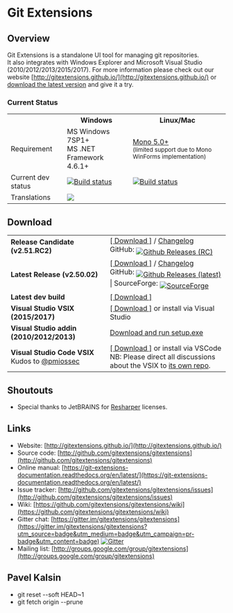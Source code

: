 # Git Extensions




## Overview

Git Extensions is a standalone UI tool for managing git repositories.<br />
It also integrates with Windows Explorer and Microsoft Visual Studio (2010/2012/2013/2015/2017). For more information please check out our website [http://gitextensions.github.io/](http://gitextensions.github.io/) or [download the latest version](https://github.com/gitextensions/gitextensions/releases/latest) and give it a try.

### Current Status

<table>
  <tr>
    <th>&nbsp;</th>
    <th>Windows</th>
    <th>Linux/Mac</th>
  </tr>
  <tr>
    <td>Requirement</td>
    <td>MS Windows 7SP1+ <br/>MS .NET Framework 4.6.1+</td>
    <td><a href="http://www.mono-project.com/download/">Mono 5.0+</a> <br /><small>(limited support due to Mono WinForms implementation)</s,all></td>
  </tr>
  <tr>
    <td>Current dev status</td>
    <td><a href="https://ci.appveyor.com/project/gitextensions/gitextensions/branch/master"><img alt="Build status" src="https://ci.appveyor.com/api/projects/status/yo5kw7sl6da8danr/branch/master?svg=true" style="max-width:100%;"></a></td>
    <td><a href="https://travis-ci.org/gitextensions/gitextensions"><img alt="Build status" src="https://travis-ci.org/gitextensions/gitextensions.svg?branch=master" style="max-width:100%;"></a></td>
  </tr>
  <tr>
    <td>Translations</td>
    <td colspan=2><a target="_blank" style="text-decoration:none; color:black; font-size:66%" href="https://www.transifex.com/projects/p/git-extensions"
title="See more information on Transifex.com"><img src="https://ds0k0en9abmn1.cloudfront.net/static/charts/images/tx-logo-micro.646b0065fce6.png" ></a></td>
  </tr>

</table>


## Download

<table>
  <tr>
    <td><strong><font="red">Release Candidate (v2.51.RC2)</strong></td>
    <td><a href="https://github.com/gitextensions/gitextensions/releases/tag/v2.51.RC2">[ Download ]</a> / <a href="GitUI/Resources/ChangeLog.md#version-251rc2-14-jan-2018">Changelog</a> <br />
        GitHub: <a href="https://github.com/gitextensions/gitextensions/releases/2.51.RC2" rel="nofollow" style="vertical-align: -webkit-baseline-middle;"><img src="https://img.shields.io/github/downloads/gitextensions/gitextensions/v2.51.RC2/total.svg?maxAge=86400" alt="Github Releases (RC)"></a></td>
  </tr>
  <tr>
    <td><strong>Latest Release (v2.50.02)</strong></td>
    <td><a href="https://github.com/gitextensions/gitextensions/releases/latest">[ Download ]</a> / <a href="GitUI/Resources/ChangeLog.md#version-25002-06-september-2017">Changelog</a><br />
        GitHub: <a href="https://github.com/gitextensions/gitextensions/releases/latest" rel="nofollow" style="vertical-align: -webkit-baseline-middle;"><img src="https://img.shields.io/github/downloads/gitextensions/gitextensions/latest/total.svg?maxAge=86400" alt="Github Releases (latest)"></a> | SourceForge: <a href="https://sourceforge.net/projects/gitextensions/" rel="nofollow" style="vertical-align: -webkit-baseline-middle;"><img src="https://img.shields.io/sourceforge/dm/gitextensions.svg" alt="SourceForge"></a></td>
  </tr>
  <tr>
    <td><strong>Latest dev build</strong></td>
    <td><a href="https://ci.appveyor.com/project/gitextensions/gitextensions/branch/master/artifacts">[ Download ]</a></td>
  </tr>
  <tr>
    <td><strong>Visual Studio VSIX (2015/2017)</strong></td>
    <td><a href="https://marketplace.visualstudio.com/items?itemName=HenkWesthuis.GitExtensions">[ Download ]</a> or install via Visual Studio</td>
  </tr>
  <tr>
    <td><strong>Visual Studio addin (2010/2012/2013)</strong></td>
    <td><a href="https://github.com/gitextensions/gitextensions/releases/latest">Download and run setup.exe</a></td>
  </tr>
  <tr>
    <td><strong>Visual Studio Code VSIX</strong><br />Kudos to <a href="/pmiossec" class="author text-inherit">@pmiossec</a></td>
    <td><a href="https://marketplace.visualstudio.com/items?itemName=pmiossec.vscode-gitextensions">[ Download ]</a> or install via VSCode<br />
      NB: Please direct all discussions about the VSIX to <a href="https://github.com/pmiossec/vscode-gitextensions">its own repo</a>.</td>
  </tr></table>




## Shoutouts
 * Special thanks to JetBRAINS for [Resharper](https://www.jetbrains.com/resharper/) licenses.


## Links

* Website: [http://gitextensions.github.io/](http://gitextensions.github.io/)
* Source code: [http://github.com/gitextensions/gitextensions](http://github.com/gitextensions/gitextensions)
* Online manual: [https://git-extensions-documentation.readthedocs.org/en/latest/](https://git-extensions-documentation.readthedocs.org/en/latest/)
* Issue tracker: [http://github.com/gitextensions/gitextensions/issues](http://github.com/gitextensions/gitextensions/issues)
* Wiki: [https://github.com/gitextensions/gitextensions/wiki](https://github.com/gitextensions/gitextensions/wiki)
* Gitter chat: [https://gitter.im/gitextensions/gitextensions](https://gitter.im/gitextensions/gitextensions?utm_source=badge&utm_medium=badge&utm_campaign=pr-badge&utm_content=badge) [![Gitter](https://badges.gitter.im/Join%20Chat.svg)](https://gitter.im/gitextensions/gitextensions?utm_source=badge&utm_medium=badge&utm_campaign=pr-badge&utm_content=badge)
* Mailing list: [http://groups.google.com/group/gitextensions](http://groups.google.com/group/gitextensions)

## Pavel Kalsin
- git reset --soft HEAD~1
- git fetch origin --prune

